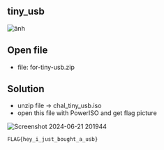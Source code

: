 ## tiny_usb

![ảnh](https://github.com/LDV-SpaceK/WaniCTF2024/assets/151914246/62e9291c-466d-41a4-8e1c-809b9ce168ca)

## Open file

* file: for-tiny-usb.zip

## Solution

* unzip file
-> chal_tiny_usb.iso
* open this file with PowerISO and get flag picture

![Screenshot 2024-06-21 201944](https://github.com/LDV-SpaceK/WaniCTF2024/assets/151914246/9cb288dc-8cae-4c45-824a-c77965403ea0)

`FLAG{hey_i_just_bought_a_usb}`






